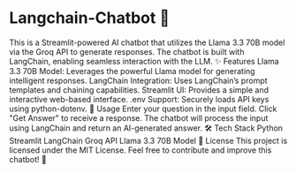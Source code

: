 # Langchain-Chatbot 🤖
This is a Streamlit-powered AI chatbot that utilizes the Llama 3.3 70B model via the Groq API to generate responses. The chatbot is built with LangChain, enabling seamless interaction with the LLM.
✨ Features
Llama 3.3 70B Model: Leverages the powerful Llama model for generating intelligent responses.
LangChain Integration: Uses LangChain’s prompt templates and chaining capabilities.
Streamlit UI: Provides a simple and interactive web-based interface.
.env Support: Securely loads API keys using python-dotenv.
📌 Usage
Enter your question in the input field.
Click "Get Answer" to receive a response.
The chatbot will process the input using LangChain and return an AI-generated answer.
🛠️ Tech Stack
Python
Streamlit
LangChain
Groq API
Llama 3.3 70B Model
📜 License
This project is licensed under the MIT License.
Feel free to contribute and improve this chatbot! 🚀

